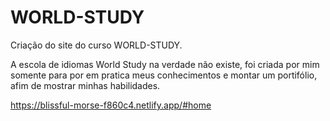 # WORLD-STUDY
 Criação do site do curso WORLD-STUDY.
 
 A escola de idiomas World Study na verdade não existe, foi criada por mim somente para por em pratica meus conhecimentos e montar um portifólio, afim de mostrar minhas habilidades.
 
 https://blissful-morse-f860c4.netlify.app/#home
